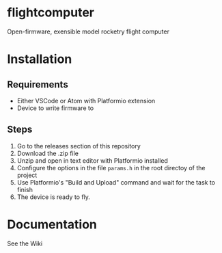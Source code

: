# flightcomputer
 Open-firmware, exensible model rocketry flight computer
# Installation 
## Requirements
 - Either VSCode or Atom with Platformio extension
 - Device to write firmware to
## Steps
 1. Go to the releases section of this repository
 2. Download the .zip file
 3. Unzip and open in text editor with Platformio installed
 4. Configure the options in the file `params.h` in the root directoy of the project
 5. Use Platformio's "Build and Upload" command and wait for the task to finish
 6. The device is ready to fly.
# Documentation
See the Wiki
